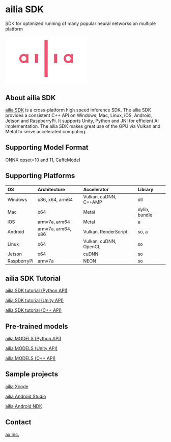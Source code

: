 # ailia SDK

SDK for optimized running of many popular neural networks on multiple platform

<img src="ailia_logo.png" width=256px>

## About ailia SDK

[ailia SDK](https://ailia.jp/en/) is a cross-platform high speed inference SDK. The ailia SDK provides a consistent C++ API on Windows, Mac, Linux, iOS, Android, Jetson and RaspberryPi. It supports Unity, Python and JNI for efficient AI implementation. The ailia SDK makes great use of the GPU via Vulkan and Metal to serve accelerated computing.

## Supporting Model Format

ONNX opset=10 and 11, CaffeModel

## Supporting Platforms

|OS|Architecture|Accelerator|Library|
|:---|:---|:---|:---|
|Windows|x86, x64, arm64|Vulkan, cuDNN, C++AMP|dll|
|Mac|x64|Metal|dylib, bundle|
|iOS|armv7a, arm64|Metal|a|
|Android|armv7a, arm64, x86|Vulkan, RenderScript|so, a|
|Linux|x64|Vulkan, cuDNN, OpenCL|so|
|Jetson|x64|cuDNN|so|
|RaspberryPi|armv7a|NEON|so|

## ailia SDK Tutorial

[ailia SDK tutorial (Python API)](https://medium.com/axinc-ai/ailia-sdk-tutorial-python-ea29ae990cf6)

[ailia SDK tutorial (Unity API)](https://medium.com/axinc-ai/ailia-sdk-tutorial-unity-54f2a8155b8f)

[ailia SDK tutorial (C++ API)](https://medium.com/axinc-ai/ailia-sdk-tutorial-c-75e59bbefffe)

## Pre-trained models

[ailia MODELS (Python API)](https://github.com/axinc-ai/ailia-models)

[ailia MODELS (Unity API)](https://github.com/axinc-ai/ailia-models-unity)

[ailia MODELS (C++ API)](https://github.com/axinc-ai/ailia-models-cpp)

## Sample projects

[ailia Xcode](https://github.com/axinc-ai/ailia-xcode)

[ailia Android Studio](https://github.com/axinc-ai/ailia-android-studio)

[ailia Android NDK](https://github.com/axinc-ai/ailia-android-ndk)

## Contact

[ax Inc.](https://axinc.jp/en/)

